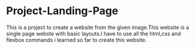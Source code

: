 # Project-Landing-Page
This is a project to create a website from the given image.This website is a single page webste with basic layouts.I have to use all the html,css and flexbox commands i learned so far to create this website.

